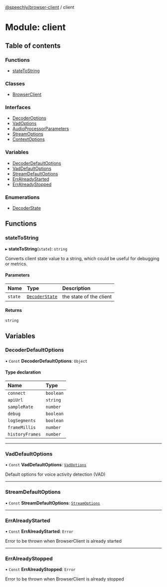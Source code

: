 [@speechly/browser-client](../README.md) / client

# Module: client

## Table of contents

### Functions

- [stateToString](client.md#statetostring)

### Classes

- [BrowserClient](../classes/client.BrowserClient.md)

### Interfaces

- [DecoderOptions](../interfaces/client.DecoderOptions.md)
- [VadOptions](../interfaces/client.VadOptions.md)
- [AudioProcessorParameters](../interfaces/client.AudioProcessorParameters.md)
- [StreamOptions](../interfaces/client.StreamOptions.md)
- [ContextOptions](../interfaces/client.ContextOptions.md)

### Variables

- [DecoderDefaultOptions](client.md#decoderdefaultoptions)
- [VadDefaultOptions](client.md#vaddefaultoptions)
- [StreamDefaultOptions](client.md#streamdefaultoptions)
- [ErrAlreadyStarted](client.md#erralreadystarted)
- [ErrAlreadyStopped](client.md#erralreadystopped)

### Enumerations

- [DecoderState](../enums/client.DecoderState.md)

## Functions

### stateToString

▸ **stateToString**(`state`): `string`

Converts client state value to a string, which could be useful for debugging or metrics.

#### Parameters

| Name | Type | Description |
| :------ | :------ | :------ |
| `state` | [`DecoderState`](../enums/client.DecoderState.md) | the state of the client |

#### Returns

`string`

## Variables

### DecoderDefaultOptions

• `Const` **DecoderDefaultOptions**: `Object`

#### Type declaration

| Name | Type |
| :------ | :------ |
| `connect` | `boolean` |
| `apiUrl` | `string` |
| `sampleRate` | `number` |
| `debug` | `boolean` |
| `logSegments` | `boolean` |
| `frameMillis` | `number` |
| `historyFrames` | `number` |

___

### VadDefaultOptions

• `Const` **VadDefaultOptions**: [`VadOptions`](../interfaces/client.VadOptions.md)

Default options for voice activity detection (VAD)

___

### StreamDefaultOptions

• `Const` **StreamDefaultOptions**: [`StreamOptions`](../interfaces/client.StreamOptions.md)

___

### ErrAlreadyStarted

• `Const` **ErrAlreadyStarted**: `Error`

Error to be thrown when BrowserClient is already started

___

### ErrAlreadyStopped

• `Const` **ErrAlreadyStopped**: `Error`

Error to be thrown when BrowserClient is already stopped
